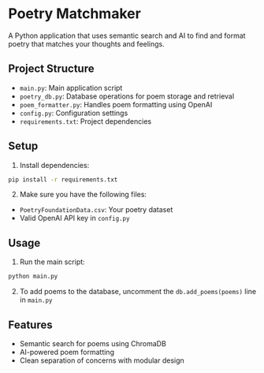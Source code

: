 # Poetry Matchmaker

A Python application that uses semantic search and AI to find and format poetry that matches your thoughts and feelings.

## Project Structure
- `main.py`: Main application script
- `poetry_db.py`: Database operations for poem storage and retrieval
- `poem_formatter.py`: Handles poem formatting using OpenAI
- `config.py`: Configuration settings
- `requirements.txt`: Project dependencies

## Setup
1. Install dependencies:
```bash
pip install -r requirements.txt
```

2. Make sure you have the following files:
- `PoetryFoundationData.csv`: Your poetry dataset
- Valid OpenAI API key in `config.py`

## Usage
1. Run the main script:
```bash
python main.py
```

2. To add poems to the database, uncomment the `db.add_poems(poems)` line in `main.py`

## Features
- Semantic search for poems using ChromaDB
- AI-powered poem formatting
- Clean separation of concerns with modular design 